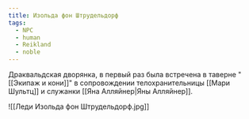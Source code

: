```yaml
---
title: Изольда фон Штрудельдорф
tags:
  - NPC
  - human
  - Reikland
  - noble
---
```

Драквальдская дворянка, в первый раз была встречена в таверне "[[Экипаж и кони]]" в сопровождении телохранительницы [[Мари Шультц]] и служанки [[Яна Алляйнер|Яны Алляйнер]].

![[Леди Изольда фон Штрудельдорф.jpg]]

